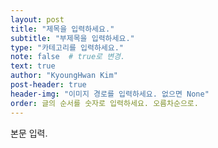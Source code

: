 ```yaml
---
layout: post
title: "제목을 입력하세요."
subtitle: "부제목을 입력하세요."
type: "카테고리를 입력하세요."
note: false  # true로 변경.
text: true
author: "KyoungHwan Kim"
post-header: true
header-img: "이미지 경로를 입력하세요. 없으면 None"
order: 글의 순서를 숫자로 입력하세요. 오름차순으로.
---
```


본문 입력.